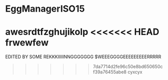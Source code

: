 # EggManagerISO15
awesrdtfzghujikolp
<<<<<<< HEAD
frwewfew
=======


EDITED BY SOME REKKKIIIIINNGGGGGGG $WEEEGGGGEEEEEEEEERRRRR
>>>>>>> 7da7714d2fe96c50e8bd650650cf39a76455abe8
cyxcyx